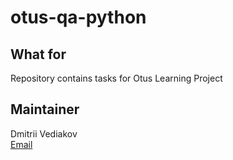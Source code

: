 # otus-qa-python

## What for
Repository contains tasks for Otus Learning Project

## Maintainer
Dmitrii Vediakov\
[Email](mailto:vedyakoff@gmail.com)